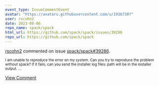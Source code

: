 ```yaml
---
event_type: IssueCommentEvent
avatar: "https://avatars.githubusercontent.com/u/1936730?"
user: rscohn2
date: 2023-08-06
repo_name: spack/spack
html_url: https://github.com/spack/spack/issues/39286
repo_url: https://github.com/spack/spack
---
```


<a href='https://github.com/rscohn2' target='_blank'>rscohn2</a> commented on issue <a href='https://github.com/spack/spack/issues/39286' target='_blank'>spack/spack#39286</a>.

<small>I am unable to reproduce the error on my system. Can you try to reproduce the problem without spack? If it fails, can you send the installer log files: path will be in the installer output....</small>

<a href='https://github.com/spack/spack/issues/39286' target='_blank'>View Comment</a>